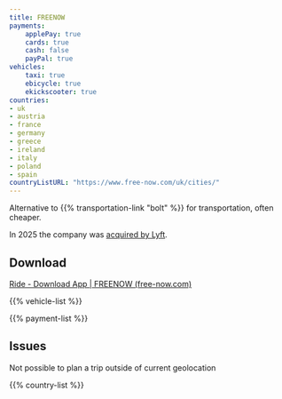 ```yaml
---
title: FREENOW
payments:
    applePay: true
    cards: true
    cash: false
    payPal: true
vehicles:
    taxi: true
    ebicycle: true
    ekickscooter: true
countries:
- uk
- austria
- france
- germany
- greece
- ireland
- italy
- poland
- spain
countryListURL: "https://www.free-now.com/uk/cities/"
---
```


Alternative to {{% transportation-link "bolt" %}} for transportation, often cheaper.

In 2025 the company was [acquired by Lyft](https://www.lyft.com/blog/posts/lyft-expands-in-europe-diversifies-by-acquiring-freenow).

## Download

[Ride - Download App | FREENOW (free-now.com)](https://www.free-now.com/uk/ride/download-app/)

{{% vehicle-list %}}

{{% payment-list %}}

## Issues

Not possible to plan a trip outside of current geolocation

{{% country-list %}}
